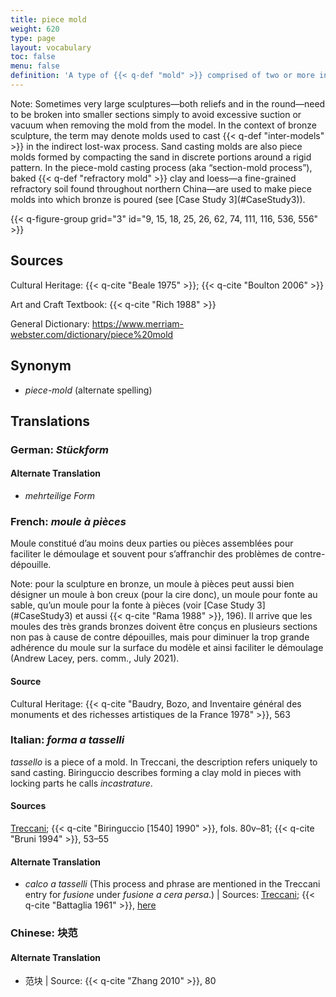 ```yaml
---
title: piece mold
weight: 620
type: page
layout: vocabulary
toc: false
menu: false
definition: 'A type of {{< q-def "mold" >}} comprised of two or more individually formed, interlocking sections designed to circumvent undercuts and/or be disassembled without damage to the model or to the mold sections. Most often refers to molds made of a rigid material such as plaster. Smaller piece-mold sections are generally held together by a rigid outer mother mold. Starting in the nineteenth century, flexible piece molds (at first gelatin, later replaced by rubber, alginate, and silicone molds) were used instead of plaster, reducing the overall number of sections required to make a wax cast.'
---
```


<div class="backmatter">
Note: Sometimes very large sculptures—both reliefs and in the round—need to be broken into smaller sections simply to avoid excessive suction or vacuum when removing the mold from the model. In the context of bronze sculpture, the term may denote molds used to cast {{< q-def "inter-models" >}} in the indirect lost-wax process. Sand casting molds are also piece molds formed by compacting the sand in discrete portions around a rigid pattern. In the piece-mold casting process (aka “section-mold process”), baked {{< q-def "refractory mold" >}} clay and loess—a fine-grained refractory soil found throughout northern China—are used to make piece molds into which bronze is poured (see [Case Study 3](#CaseStudy3)).
</div>

{{< q-figure-group grid="3" id="9, 15, 18, 25, 26, 62, 74, 111, 116, 536, 556" >}}

## Sources

Cultural Heritage: {{< q-cite "Beale 1975" >}}; {{< q-cite "Boulton 2006" >}}

Art and Craft Textbook: {{< q-cite "Rich 1988" >}}

General Dictionary: <https://www.merriam-webster.com/dictionary/piece%20mold>

## Synonym

- *piece-mold* (alternate spelling)

## Translations

<div class="accordion">

### **German**: *Stückform*

#### Alternate Translation

- *mehrteilige Form*

### **French**: *moule à pièces*

Moule constitué d’au moins deux parties ou pièces assemblées pour faciliter le démoulage et souvent pour s’affranchir des problèmes de contre-dépouille.

<div class="backmatter">
Note: pour la sculpture en bronze, un moule à pièces peut aussi bien désigner un moule à bon creux (pour la cire donc), un moule pour fonte au sable, qu’un moule pour la fonte à pièces (voir [Case Study 3](#CaseStudy3) et aussi {{< q-cite "Rama 1988" >}}, 196). Il arrive que les moules des très grands bronzes doivent être conçus en plusieurs sections non pas à cause de contre dépouilles, mais pour diminuer la trop grande adhérence du moule sur la surface du modèle et ainsi faciliter le démoulage (Andrew Lacey, pers. comm., July 2021).
</div>

#### Source

Cultural Heritage: {{< q-cite "Baudry, Bozo, and Inventaire général des monuments et des richesses artistiques de la France 1978" >}}, 563

### **Italian**: *forma a tasselli*

*tassello* is a piece of a mold. In Treccani, the description refers uniquely to sand casting. Biringuccio describes forming a clay mold in pieces with locking parts he calls *incastrature*.

#### Sources

[Treccani](https://www.treccani.it/vocabolario/tassello1/); {{< q-cite "Biringuccio [1540] 1990" >}}, fols. 80v–81; {{< q-cite "Bruni 1994" >}}, 53–55

#### Alternate Translation

- *calco a tasselli* (This process and phrase are mentioned in the Treccani entry for *fusione* under *fusione a cera persa*.) | Sources: [Treccani](https://www.treccani.it/enciclopedia/fusione_%28Enciclopedia-Italiana%29/); {{< q-cite "Battaglia 1961" >}}, [here](http://www.gdli.it/pdf_viewer/Scripts/pdf.js/web/viewer.asp?file=/PDF/GDLI02/GDLI_02_ocr_534.pdf&parola=calco)

### **Chinese**: 块范

#### Alternate Translation

- 范块 | Source: {{< q-cite "Zhang 2010" >}}, 80

</div>
